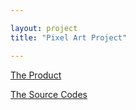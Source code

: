 ```yaml
---

layout: project
title: "Pixel Art Project"

---
```


[The Product](https://wycodebook.github.io/GoogleFrontEnd-Phase1-PixelArtProject/)

[The Source Codes](https://github.com/WYCodeBook/GoogleFrontEnd-Phase1-PixelArtProject)
